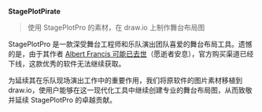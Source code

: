 **StagePlotPirate**

> 使用 StagePlotPro 的素材，在 draw.io 上制作舞台布局图



StagePlotPro 是一款深受舞台工程师和乐队演出团队喜爱的舞台布局工具。遗憾的是，由于其作者 [Albert Francis 可能已去世](https://www.reddit.com/r/livesound/comments/1700war/is_stageplotpro_dead/)（愿逝者安息），官方购买渠道已经下线，这款优秀的软件无法继续获取。



为延续其在乐队现场演出工作中的重要作用，我们将原软件的图片素材移植到 draw.io，使用户能够在这一现代化工具中继续创建专业的舞台布局图，从而致敬并延续 StagePlotPro 的卓越贡献。